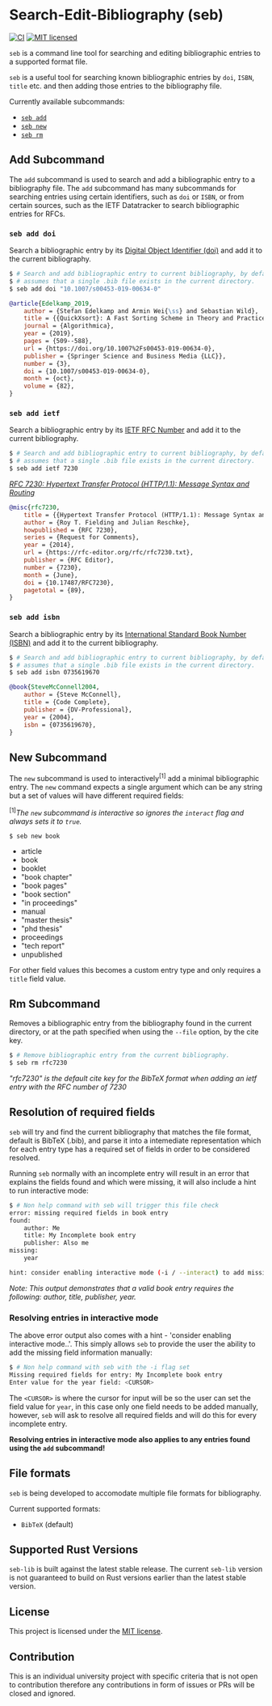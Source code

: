 # Search-Edit-Bibliography (seb)

[![CI](https://github.com/mc1098/seb/actions/workflows/ci.yml/badge.svg)](https://github.com/mc1098/seb/actions/workflows/ci.yml)
[![MIT licensed][mit-badge]][mit-url]

[mit-badge]: https://img.shields.io/badge/license-MIT-blue.svg
[mit-url]: ../LICENSE

`seb` is a command line tool for searching and editing bibliographic entries to a supported format file.

`seb` is a useful tool for searching known bibliographic entries by `doi`, `ISBN`, `title` etc.
and then adding those entries to the bibliography file.

Currently available subcommands:

- [`seb add`](#add-subcommand)
- [`seb new`](#new-subcommand)
- [`seb rm`](#rm-subcommand)

## Add Subcommand

The `add` subcommand is used to search and add a bibliographic entry to a bibliography file. The `add`
subcommand has many subcommands for searching entries using certain identifiers, such as `doi` or `ISBN`,
or from certain sources, such as the IETF Datatracker to search bibliographic entries for RFCs.

### `seb add doi`

Search a bibliographic entry by its [Digital Object Identifier (doi)](https://en.wikipedia.org/wiki/Digital_object_identifier)
and add it to the current bibliography.

```bash
$ # Search and add bibliographic entry to current bibliography, by default the current bibliography
$ # assumes that a single .bib file exists in the current directory.
$ seb add doi "10.1007/s00453-019-00634-0"
```

```bibtex
@article{Edelkamp_2019,
    author = {Stefan Edelkamp and Armin Wei{\ss} and Sebastian Wild},
    title = {{QuickXsort}: A Fast Sorting Scheme in Theory and Practice},
    journal = {Algorithmica},
    year = {2019},
    pages = {509--588},
    url = {https://doi.org/10.1007%2Fs00453-019-00634-0},
    publisher = {Springer Science and Business Media {LLC}},
    number = {3},
    doi = {10.1007/s00453-019-00634-0},
    month = {oct},
    volume = {82},
}
```

### `seb add ietf`

Search a bibliographic entry by its [IETF RFC Number](https://www.ietf.org/standards/rfcs/)
and add it to the current bibliography.

```bash
$ # Search and add bibliographic entry to current bibliography, by default the current bibliography
$ # assumes that a single .bib file exists in the current directory.
$ seb add ietf 7230
```

_[RFC 7230: Hypertext Transfer Protocol (HTTP/1.1): Message Syntax and Routing](https://datatracker.ietf.org/doc/html/rfc7230)_

```bibtex
@misc{rfc7230,
    title = {{Hypertext Transfer Protocol (HTTP/1.1): Message Syntax and Routing}},
    author = {Roy T. Fielding and Julian Reschke},
    howpublished = {RFC 7230},
    series = {Request for Comments},
    year = {2014},
    url = {https://rfc-editor.org/rfc/rfc7230.txt},
    publisher = {RFC Editor},
    number = {7230},
    month = {June},
    doi = {10.17487/RFC7230},
    pagetotal = {89},
}
```

### `seb add isbn`

Search a bibliographic entry by its [International Standard Book Number (ISBN)](https://en.wikipedia.org/wiki/International_Standard_Book_Number)
and add it to the current bibliography.

```bash
$ # Search and add bibliographic entry to current bibliography, by default the current bibliography
$ # assumes that a single .bib file exists in the current directory.
$ seb add isbn 0735619670
```

```bibtex
@book{SteveMcConnell2004,
    author = {Steve McConnell},
    title = {Code Complete},
    publisher = {DV-Professional},
    year = {2004},
    isbn = {0735619670},
}
```

## New Subcommand

The `new` subcommand is used to interactively<sup>[1]</sup> add a minimal bibliographic entry. The `new` command
expects a single <KIND> argument which can be any string but a set of <KIND> values will have different
required fields:

<sup>[1]</sup>_The `new` subcommand is interactive so ignores the `interact` flag and always sets it to `true`._

```console
$ seb new book
```

- article
- book
- booklet
- "book chapter"
- "book pages"
- "book section"
- "in proceedings"
- manual
- "master thesis"
- "phd thesis"
- proceedings
- "tech report"
- unpublished

For other field values this becomes a custom entry type and only requires a `title` field value.

## Rm Subcommand

Removes a bibliographic entry from the bibliography found in the current directory, or at the path
specified when using the `--file` option, by the cite key.

```bash
$ # Remove bibliographic entry from the current bibliography.
$ seb rm rfc7230
```

_"rfc7230" is the default cite key for the BibTeX format when adding an ietf entry with the RFC
number of 7230_

## Resolution of required fields

`seb` will try and find the current bibliography that matches the file format, default is BibTeX (.bib),
and parse it into a intemediate representation which for each entry type has a required set of fields
in order to be considered resolved.

Running `seb` normally with an incomplete entry will result in an error that
explains the fields found and which were missing, it will also include a hint to run interactive mode:

```bash
$ # Non help command with seb will trigger this file check
error: missing required fields in book entry
found:
    author: Me
    title: My Incomplete book entry
    publisher: Also me
missing:
    year

hint: consider enabling interactive mode (-i / --interact) to add missing fields.
```
_Note: This output demonstrates that a valid book entry requires the following: author, title,
publisher, year._

### Resolving entries in interactive mode

The above error output also comes with a hint - 'consider enabling interactive mode..'. This simply
allows `seb` to provide the user the ability to add the missing field information manually:

```bash
$ # Non help command with seb with the -i flag set
Missing required fields for entry: My Incomplete book entry
Enter value for the year field: <CURSOR>
```

The `<CURSOR>` is where the cursor for input will be so the user can set the field value for `year`,
in this case only one field needs to be added manually, however, `seb` will ask to resolve all required
fields and will do this for every incomplete entry.

**Resolving entries in interactive mode also applies to any entries found using the `add` subcommand!**

## File formats

`seb` is being developed to accomodate multiple file formats for bibliography.

Current supported formats:
- `BibTeX` (default)

## Supported Rust Versions

`seb-lib` is built against the latest stable release. The current `seb-lib` version is not guaranteed to build on
Rust versions earlier than the latest stable version.

## License 

This project is licensed under the [MIT license].

[MIT license]: https://github.com/mc1098/seb/blob/main/LICENSE

## Contribution

This is an individual university project with specific criteria that is not open to contribution therefore
any contributions in form of issues or PRs will be closed and ignored.
